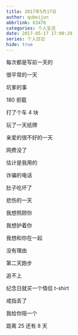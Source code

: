 ```yaml
---
title: 2017年5月17日
author: qubeijun
abbrlink: 63476
categories: 个人生活
date: 2017-05-17 17:00:29
series: 个人日记
hide: true
---
```


每次都是写前一天的

很平常的一天

坑爹的事

180 拒载

打了个车 4 块

玩了一天纸牌

亲爱的很不好的一天

网费没了

估计是我用的

诈骗的电话

肚子吃坏了

悲伤的一天

我想照顾你

我想护着你

我想和你在一起

没有理由

第二天跑步

追不上

纪念日就买一个情侣 t-shirt

戒指丢了

我给你陪一个

距离 25 还有 8 天
